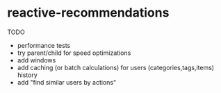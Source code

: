 reactive-recommendations
========================

TODO
- performance tests
- try parent/child for speed optimizations
- add windows
- add caching (or batch calculations) for users (categories,tags,items) history
- add "find similar users by actions"
